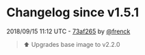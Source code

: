 # Changelog since v1.5.1

2018/09/15 11:12 UTC - [73af265](https://github.com/hassio-addons/addon-example/commit/73af26516099437cbe90ab10c07a9e9c025948ff) by [@frenck](https://github.com/frenck)
> :arrow_up: Upgrades base image to v2.2.0 

